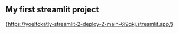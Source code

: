 ## My first streamlit project

{https://yoeltokatly-streamlit-2-deploy-2-main-6i9qkj.streamlit.app/}
